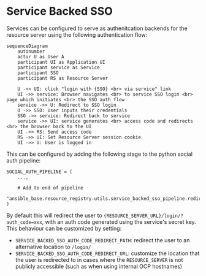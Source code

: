 # Service Backed SSO

Services can be configured to serve as authenitcation backends for the resource server using the following authentication flow:

```mermaid
sequenceDiagram
    autonumber
    actor U as User A
    participant UI as Application UI
    participant service as Service
    participant SSO
    participant RS as Resource Server

	U ->> UI: click "login with {SSO} <br> via service" link
	UI ->> service: Browser navigates <br> to service SSO login <br> page which initiates <br> the SSO auth flow
	service ->> U: Redirect to SSO login
	U ->> SSO: User inputs their credentials
	SSO ->> service: Redirect back to service
	service ->> UI: service generates <br> access code and redirects <br> the browser back to the UI
	UI ->> RS: Send access code
	RS ->> UI: Set Resource Server session cookie
	UI ->> U: User is logged in
```

This can be configured by adding the following stage to the python social auth pipeline:

```
SOCIAL_AUTH_PIPELINE = (
    ...,

    # Add to end of pipeline
    "ansible_base.resource_registry.utils.service_backed_sso_pipeline.redirect_to_resource_server"
)
```

By default this will redirect the user to `{RESOURCE_SERVER_URL}/login/?auth_code=xxx`, with an auth code generated using the service's secret key. This behaviour can be customized by setting:

- `SERVICE_BACKED_SSO_AUTH_CODE_REDIRECT_PATH`: redirect the user to an alternative location to `/login/`
- `SERVICE_BACKED_SSO_AUTH_CODE_REDIRECT_URL`: customize the location that the user is redirected to in cases where the `RESOURCE_SERVER` is not publicly accessible (such as when using internal OCP hostnames)